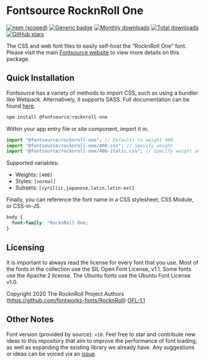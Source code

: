 # Fontsource RocknRoll One

[![npm (scoped)](https://img.shields.io/npm/v/@fontsource/rocknroll-one?color=brightgreen)](https://www.npmjs.com/package/@fontsource/rocknroll-one) [![Generic badge](https://img.shields.io/badge/fontsource-passing-brightgreen)](https://github.com/fontsource/fontsource) [![Monthly downloads](https://badgen.net/npm/dm/@fontsource/rocknroll-one)](https://github.com/fontsource/fontsource) [![Total downloads](https://badgen.net/npm/dt/@fontsource/rocknroll-one)](https://github.com/fontsource/fontsource) [![GitHub stars](https://img.shields.io/github/stars/fontsource/fontsource.svg?style=social&label=Star)](https://github.com/fontsource/fontsource/stargazers)

The CSS and web font files to easily self-host the “RocknRoll One” font. Please visit the main [Fontsource website](https://fontsource.org/fonts/rocknroll-one) to view more details on this package.

## Quick Installation

Fontsource has a variety of methods to import CSS, such as using a bundler like Webpack. Alternatively, it supports SASS. Full documentation can be found [here](https://fontsource.org/docs/getting-started/introduction).

```javascript
npm install @fontsource/rocknroll-one
```

Within your app entry file or site component, import it in.

```javascript
import "@fontsource/rocknroll-one"; // Defaults to weight 400
import "@fontsource/rocknroll-one/400.css"; // Specify weight
import "@fontsource/rocknroll-one/400-italic.css"; // Specify weight and style

```

Supported variables:
- Weights: `[400]`
- Styles: `[normal]`
- Subsets: `[cyrillic,japanese,latin,latin-ext]`

Finally, you can reference the font name in a CSS stylesheet, CSS Module, or CSS-in-JS.

```css
body {
  font-family: "RocknRoll One;
}
```

## Licensing
It is important to always read the license for every font that you use.
Most of the fonts in the collection use the SIL Open Font License, v1.1. Some fonts use the Apache 2 license. The Ubuntu fonts use the Ubuntu Font License v1.0.

Copyright 2020 The RocknRoll Project Authors (https://github.com/fontworks-fonts/RocknRoll)
[OFL-1.1](http://scripts.sil.org/OFL)

## Other Notes
Font version (provided by source): `v10`.
Feel free to star and contribute new ideas to this repository that aim to improve the performance of font loading, as well as expanding the existing library we already have. Any suggestions or ideas can be voiced via an [issue](https://github.com/fontsource/fontsource/issues).
